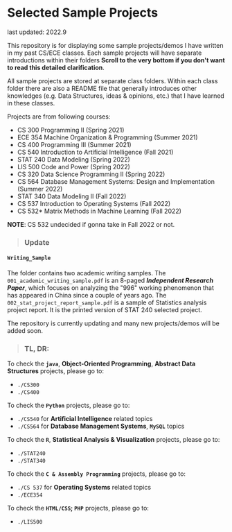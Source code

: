 # Selected Sample Projects

last updated: 2022.9

This repository is for displaying some sample projects/demos I have written in my past CS/ECE classes. Each sample projects will have separate introductions within their folders **Scroll to the very bottom if you don't want to read this detailed clarification**. 

All sample projects are stored at separate class folders. Within each class folder there are also a README file that generally introduces other knowledges (e.g. Data Structures, ideas & opinions, etc.) that I have learned in these classes.

Projects are from following courses:
- CS 300 Programming II (Spring 2021)
- ECE 354 Machine Organization & Programming (Summer 2021)
- CS 400 Programming III (Summer 2021)
- CS 540 Introduction to Artificial Intelligence (Fall 2021)
- STAT 240 Data Modeling (Spring 2022)
- LIS 500 Code and Power (Spring 2022)
- CS 320 Data Science Programming II (Spring 2022)
- CS 564 Database Management Systems: Design and Implementation (Summer 2022)
- STAT 340 Data Modeling II (Fall 2022)
- CS 537 Introduction to Operating Systems (Fall 2022)
- CS 532* Matrix Methods in Machine Learning (Fall 2022)

**NOTE**: CS 532 undecided if gonna take in Fall 2022 or not.

> ### Update 
#### `Writing_Sample`
The folder contains two academic writing samples. The `001_academic_writing_sample.pdf` is an 8-paged ***Independent Research Paper***, which focuses on analyzing the "996" working phenomenon that has appeared in China since a couple of years ago. The `002_stat_project_report_sample.pdf` is a sample of Statistics analysis project report. It is the printed version of STAT 240 selected project.


The repository is currently updating and many new projects/demos will be added soon.  

> ### TL, DR:
To check the **`java`**, **Object-Oriented Programming**, **Abstract Data Structures** projects, please go to:
- `./CS300`
- `./CS400`

To check the **`Python`** projects, please go to:
- `./CS540` for **Artificial Intelligence** related topics
- `./CS564` for **Database Management Systems**, **`MySQL`** topics

To check the **`R`**, **Statistical Analysis & Visualization** projects, please go to:
- `./STAT240`
- `./STAT340`
  
To check the **`C & Assembly Programming`** projects, please go to:
- `./CS 537` for **Operating Systems** related topics
- `./ECE354`

To check the **`HTML/CSS`; `PHP`** projects, please go to:
- `./LIS500`


